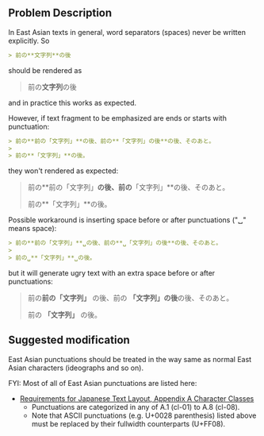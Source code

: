 ## Problem Description

In East Asian texts in general, word separators (spaces) never be written explicitly.  So 
```markdown
> 前の**文字列**の後
```
should be rendered as
> 前の**文字列**の後

and in practice this works as expected.

However, if text fragment to be emphasized are ends or starts with punctuation:
```markdown
> 前の**前の「文字列」**の後、前の**「文字列」の後**の後、そのあと。
> 
> 前の**「文字列」**の後。
```
they won't rendered as expected:
> 前の**前の「文字列」**の後、前の**「文字列」**の後、そのあと。
> 
> 前の**「文字列」**の後。

Possible workaround is inserting space before or after punctuations ("␣" means space):
```markdown
> 前の**前の「文字列」**␣の後、前の**␣「文字列」の後**の後、そのあと。
> 
> 前の␣**「文字列」**␣の後。
```
but it will generate ugry text with an extra space before or after punctuations:
> 前の**前の「文字列」** の後、前の **「文字列」の後**の後、そのあと。
> 
> 前の **「文字列」** の後。

## Suggested modification

East Asian punctuations should be treated in the way same as normal East Asian characters (ideographs and so on).

FYI: Most of all of East Asian punctuations are listed here:
* [Requirements for Japanese Text Layout, Appendix A Character Classes](https://www.w3.org/TR/jlreq/#character_classes)
  * Punctuations are categorized in any of A.1 (cl-01) to A.8 (cl-08).
  * Note that ASCII punctuations (e.g. U+0028 parenthesis) listed above must be replaced by their fullwidth counterparts (U+FF08).
  
